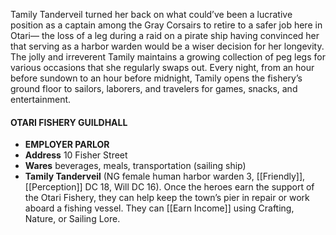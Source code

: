Tamily Tanderveil turned her back on what could’ve been a lucrative position as a captain among the Gray Corsairs to retire to a safer job here in Otari— the loss of a leg during a raid on a pirate ship having convinced her that serving as a harbor warden would be a wiser decision for her longevity. The jolly and irreverent Tamily maintains a growing collection of peg legs for various occasions that she regularly swaps out. Every night, from an hour before sundown to an hour before midnight, Tamily opens the fishery’s ground floor to sailors, laborers, and travelers for games, snacks, and entertainment.

#### OTARI FISHERY GUILDHALL 
- **EMPLOYER PARLOR**
- **Address** 10 Fisher Street
- **Wares** beverages, meals, transportation (sailing ship)
- **Tamily Tanderveil** (NG female human harbor warden
3, [[Friendly]], [[Perception]] DC 18, Will DC 16). Once the
heroes earn the support of the Otari Fishery, they can 
help keep the town’s pier in repair or work aboard a
fishing vessel. They can [[Earn Income]] using Crafting,
Nature, or Sailing Lore.